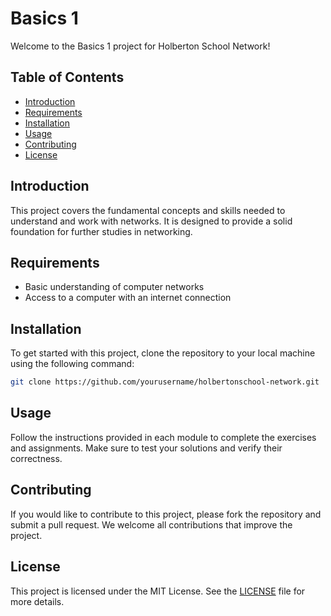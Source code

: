 # Basics 1

Welcome to the Basics 1 project for Holberton School Network!

## Table of Contents
- [Introduction](#introduction)
- [Requirements](#requirements)
- [Installation](#installation)
- [Usage](#usage)
- [Contributing](#contributing)
- [License](#license)

## Introduction
This project covers the fundamental concepts and skills needed to understand and work with networks. It is designed to provide a solid foundation for further studies in networking.

## Requirements
- Basic understanding of computer networks
- Access to a computer with an internet connection

## Installation
To get started with this project, clone the repository to your local machine using the following command:
```sh
git clone https://github.com/yourusername/holbertonschool-network.git
```

## Usage
Follow the instructions provided in each module to complete the exercises and assignments. Make sure to test your solutions and verify their correctness.

## Contributing
If you would like to contribute to this project, please fork the repository and submit a pull request. We welcome all contributions that improve the project.

## License
This project is licensed under the MIT License. See the [LICENSE](LICENSE) file for more details.